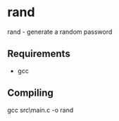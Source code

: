 # rand
rand - generate a random password

## Requirements
- gcc

## Compiling
gcc src\main.c -o rand

